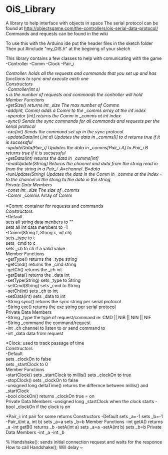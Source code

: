 # OiS_Library
A library to help interface with objects in space
The serial protocol can be found at http://objectsgame.com/the-controllers/ois-serial-data-protocol/
Commands and requests can be found in the wiki 

To use this with the Arduino ide put the header files in the sketch folder 
Then put #include "my_OIS.h" at the begining of your sketch

This library contains a few classes to help with comunicating with the game
-Controller
-Comm
-Clock
-Pair_i

*Controller: holds all the requests and commands that you set up and has functions to sync and execute each one <br>
  Constructors <br>
    -Controller(int s) <br>
      s is the number of requests and commands the controller will hold <br>
  Member Functions <br>
    -getSize() returns int _size  The max number of Comms <br>
    -add(int, Comm) adds a Comm to the _comms array at the int index <br>
    -operator [int] returns the Comm in _comms at int index <br>
    -sync() Sends the sync commands for all commands and requests per the serial protocol  <br>
    -exc(int) Sends the command set up in the sync protocol <br>
    -updateData(int i,int d) Updates the data in _comms[i] to d returns true if it is sucsessful <br>
    -updateData(Pair_i) Updates the data in _comms[Pair_i.A] to Pair_i.B returns true if it is sucsessful <br>
    -getData(int) returns the data in _comms[int] <br>
    -readUpdate(String) Returns the channel and data from the string read in from the string in a Pair_i .A=channel .B=data <br>
    -runUpdate(String) Updates the data in the Comm in _comms at the index = to the channel in the string to the data in the string <br>
  Private Data Members <br>
    -const int _size The size of _comms <br>
    -Comm* _comms Array of Comm <br>
       <br>
*Comm: container for requests and commands <br>
  Constructors <br>
    -Default <br>
      sets all string data menbers to "" <br>
      sets all int data members to -1 <br>
    -Comm(String t, String c, int ch) <br>
      sets _type to t <br>
      sets _cmd to c <br>
      sets _ch to ch if a valid value <br>
  Member Functions  <br>
    -getType() returns the _type string <br>
    -getCmd() returns the _cmd string <br>
    -getCh()  returns the _ch int <br> 
    -getData() returns the _data int <br>
    -setType(String) sets _type to String <br>
    -setCmd(String) sets _cmd to String <br>
    -setCh(int) sets _ch to int <br>
    -setData(int) sets _data to int <br>
    -String sync() returns the sync string per serial protocol <br>
    -String exc()  returns the exc string per serial protocol <br>
  Private Data Members <br>
    -String _type the type of request/command  ie: CMD || NIB || NIN || NIF <br>
    -String _command the command/request <br> 
    -int _ch channel to listen to or send command to <br>
    -int _data data from request <br>
    
*Clock: used to track passage of time <br>
  Constructors <br>
    -Default <br>
      sets _clockOn to false <br>
      sets _startClock to 0 <br>
  Member Functions <br>
    -startClock() sets _startClock to millis() sets _clockOn to true <br>
    -stopClock() sets _clockOn to false <br>
    -unsigned long deltaTime() returns the differnce between millis() and _startClock <br>
    -bool clockOn() returns _clockOn true = on <br>
  Private Data Members
    -unsigned long _startClock when the clock starts
    -bool _clockOn if the clock is on
    
*Pair_i: int pair for some returns
  Constructors
    -Default
      sets _a=-1
      sets _b=-1
    -Pair_i(int a, int b)
      sets _a=a
      sets _b=b
  Member Functions
    -int getA() returns _a
    -int getB() returns _b
    -setA(int a) sets _a=a
    -setA(int b) sets _b=b
  Private Data Members
    -int _a
    -int _b
    
% Handshake(): sends initial connection request and waits for the responce
  How to call
    Handshake();  Will delay ~
      
      
    
     
      
      
      
      
      
